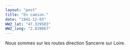 ```yaml
---
layout: "post"
title: "En camion."
date: "1941-12-03"
WW2_lat: "47.329583"
WW2_long: "2.839867"
---
```


Nous sommes sur les routes direction Sancerre sur Loire.


<div class="histoire"></div>

<div class="commentaire"></div>
